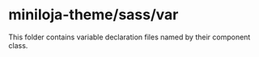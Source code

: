 # miniloja-theme/sass/var

This folder contains variable declaration files named by their component class.
